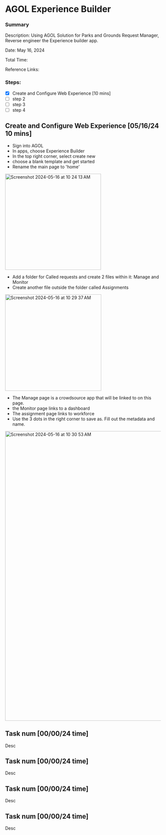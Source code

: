 # AGOL Experience Builder
### Summary

Description: Using AGOL Solution for Parks and Grounds Request Manager, Reverse engineer the Experience builder app.

Date: May 16, 2024

Total Time:

Reference Links:

### Steps:
- [x] Create and Configure Web Experience [10 mins]
- [ ] step 2
- [ ] step 3
- [ ] step 4

## Create and Configure Web Experience [05/16/24 10 mins]

* Sign into AGOL
* In apps, choose Experience Builder
* In the top right corner, select create new
* choose a blank template and get started
* Rename the main page to 'home'

<img width="310" alt="Screenshot 2024-05-16 at 10 24 13 AM" src="https://github.com/lowylori/technicallogs/assets/49323685/abbce333-2da4-4fdb-bc06-afead2743c2a">

* Add a folder for Called requests and create 2 files within it: Manage and Monitor
* Create another file outside the folder called Assignments

<img width="311" alt="Screenshot 2024-05-16 at 10 29 37 AM" src="https://github.com/lowylori/technicallogs/assets/49323685/8c0e236f-aa84-4910-9077-73ae38902742">

  
* The Manage page is a crowdsource app that will be linked to on this page.
* the Monitor page links to a dashboard
* The assignment page links to workforce
* Use the 3 dots in the right corner to save as. Fill out the metadata and name.

<img width="934" alt="Screenshot 2024-05-16 at 10 30 53 AM" src="https://github.com/lowylori/technicallogs/assets/49323685/9a8eb805-5488-42cf-9578-307e5656fe84">


## Task num [00/00/24 time]

Desc

## Task num [00/00/24 time]

Desc

## Task num [00/00/24 time]

Desc

## Task num [00/00/24 time]

Desc
